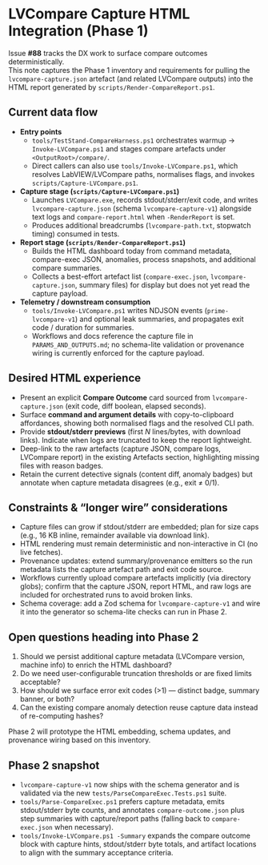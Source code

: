 <!-- markdownlint-disable-next-line MD041 -->
# LVCompare Capture HTML Integration (Phase 1)

Issue **#88** tracks the DX work to surface compare outcomes deterministically.  
This note captures the Phase&nbsp;1 inventory and requirements for pulling the
`lvcompare-capture.json` artefact (and related LVCompare outputs) into the
HTML report generated by `scripts/Render-CompareReport.ps1`.

## Current data flow

- **Entry points**  
  - `tools/TestStand-CompareHarness.ps1` orchestrates warmup → `Invoke-LVCompare.ps1` and
    stages compare artefacts under `<OutputRoot>/compare/`.  
  - Direct callers can also use `tools/Invoke-LVCompare.ps1`, which resolves LabVIEW/LVCompare
    paths, normalises flags, and invokes `scripts/Capture-LVCompare.ps1`.
- **Capture stage (`scripts/Capture-LVCompare.ps1`)**  
  - Launches `LVCompare.exe`, records stdout/stderr/exit code, and writes
    `lvcompare-capture.json` (schema `lvcompare-capture-v1`) alongside text logs and
    `compare-report.html` when `-RenderReport` is set.  
  - Produces additional breadcrumbs (`lvcompare-path.txt`, stopwatch timing) consumed in tests.
- **Report stage (`scripts/Render-CompareReport.ps1`)**  
  - Builds the HTML dashboard today from command metadata, compare-exec JSON, anomalies,
    process snapshots, and additional compare summaries.  
  - Collects a best-effort artefact list (`compare-exec.json`, `lvcompare-capture.json`,
    summary files) for display but does not yet read the capture payload.
- **Telemetry / downstream consumption**  
  - `tools/Invoke-LVCompare.ps1` writes NDJSON events (`prime-lvcompare-v1`) and optional
    leak summaries, and propagates exit code / duration for summaries.  
  - Workflows and docs reference the capture file in `PARAMS_AND_OUTPUTS.md`; no schema-lite
    validation or provenance wiring is currently enforced for the capture payload.

## Desired HTML experience

- Present an explicit **Compare Outcome** card sourced from `lvcompare-capture.json`
  (exit code, diff boolean, elapsed seconds).
- Surface **command and argument details** with copy-to-clipboard affordances, showing both
  normalised flags and the resolved CLI path.
- Provide **stdout/stderr previews** (first _N_ lines/bytes, with download links). Indicate when
  logs are truncated to keep the report lightweight.
- Deep-link to the raw artefacts (capture JSON, compare logs, LVCompare report) in the existing
  Artefacts section, highlighting missing files with reason badges.
- Retain the current detective signals (content diff, anomaly badges) but annotate when
  capture metadata disagrees (e.g., exit ≠ 0/1).

## Constraints & “longer wire” considerations

- Capture files can grow if stdout/stderr are embedded; plan for size caps (e.g., 16&nbsp;KB inline,
  remainder available via download link).  
- HTML rendering must remain deterministic and non-interactive in CI (no live fetches).  
- Provenance updates: extend summary/provenance emitters so the run metadata lists the capture
  artefact path and exit code source.  
- Workflows currently upload compare artefacts implicitly (via directory globs); confirm that the
  capture JSON, report HTML, and raw logs are included for orchestrated runs to avoid broken links.
- Schema coverage: add a Zod schema for `lvcompare-capture-v1` and wire it into the generator so
  schema-lite checks can run in Phase&nbsp;2.

## Open questions heading into Phase 2

1. Should we persist additional capture metadata (LVCompare version, machine info) to enrich the
   HTML dashboard?
2. Do we need user-configurable truncation thresholds or are fixed limits acceptable?
3. How should we surface error exit codes (>1) — distinct badge, summary banner, or both?
4. Can the existing compare anomaly detection reuse capture data instead of re-computing hashes?

Phase&nbsp;2 will prototype the HTML embedding, schema updates, and provenance wiring based on this
inventory.

## Phase 2 snapshot

- `lvcompare-capture-v1` now ships with the schema generator and is validated via the new
  `tests/ParseCompareExec.Tests.ps1` suite.
- `tools/Parse-CompareExec.ps1` prefers capture metadata, emits stdout/stderr byte counts, and
  annotates `compare-outcome.json` plus step summaries with capture/report paths (falling back to
  `compare-exec.json` when necessary).
- `tools/Invoke-LVCompare.ps1 -Summary` expands the compare outcome block with capture hints,
  stdout/stderr byte totals, and artifact locations to align with the summary acceptance criteria.
